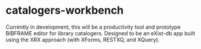 # catalogers-workbench
Currently in development, this will be a productivity tool and prototype BIBFRAME editor for library catalogers. Designed to be an eXist-db app built using the XRX approach (with XForms, RESTXQ, and XQuery).
